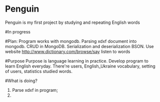 # Penguin
Penguin is my first project by studying and repeating English words

#In progress

#Plan:
Program works with mongodb.
Parsing xdxf document into mongodb.
CRUD in MongoDB.
Serialization and deserialization BSON. 
Use website http://www.dictionary.com/browse/say  listen to words

#Purpose
Purpose is language learning in practice.
Develop program to learn English everyday. There're users, English_Ukraine vocabulary,   setting of users, statistics studied words.

#What is doing?
1. Parse xdxf in program;
2. 
